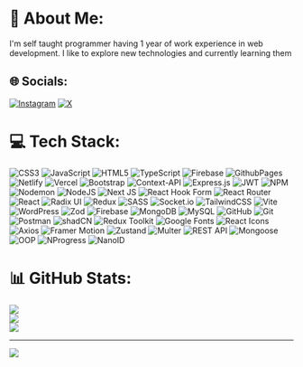 # 💫 About Me:
I'm self taught programmer having 1 year of work experience in web development. I like to explore new technologies and currently learning them 


## 🌐 Socials:
[![Instagram](https://img.shields.io/badge/Instagram-%23E4405F.svg?logo=Instagram&logoColor=white)](https://instagram.com/ezgod791) [![X](https://img.shields.io/badge/X-black.svg?logo=X&logoColor=white)](https://x.com/ezgod791) 

# 💻 Tech Stack:
![CSS3](https://img.shields.io/badge/css3-%231572B6.svg?style=for-the-badge&logo=css3&logoColor=white) ![JavaScript](https://img.shields.io/badge/javascript-%23323330.svg?style=for-the-badge&logo=javascript&logoColor=%23F7DF1E) ![HTML5](https://img.shields.io/badge/html5-%23E34F26.svg?style=for-the-badge&logo=html5&logoColor=white) ![TypeScript](https://img.shields.io/badge/typescript-%23007ACC.svg?style=for-the-badge&logo=typescript&logoColor=white) ![Firebase](https://img.shields.io/badge/firebase-%23039BE5.svg?style=for-the-badge&logo=firebase) ![GithubPages](https://img.shields.io/badge/github%20pages-121013?style=for-the-badge&logo=github&logoColor=white) ![Netlify](https://img.shields.io/badge/netlify-%23000000.svg?style=for-the-badge&logo=netlify&logoColor=#00C7B7) ![Vercel](https://img.shields.io/badge/vercel-%23000000.svg?style=for-the-badge&logo=vercel&logoColor=white) ![Bootstrap](https://img.shields.io/badge/bootstrap-%238511FA.svg?style=for-the-badge&logo=bootstrap&logoColor=white) ![Context-API](https://img.shields.io/badge/Context--Api-000000?style=for-the-badge&logo=react) ![Express.js](https://img.shields.io/badge/express.js-%23404d59.svg?style=for-the-badge&logo=express&logoColor=%2361DAFB) ![JWT](https://img.shields.io/badge/JWT-black?style=for-the-badge&logo=JSON%20web%20tokens) ![NPM](https://img.shields.io/badge/NPM-%23CB3837.svg?style=for-the-badge&logo=npm&logoColor=white) ![Nodemon](https://img.shields.io/badge/NODEMON-%23323330.svg?style=for-the-badge&logo=nodemon&logoColor=%BBDEAD) ![NodeJS](https://img.shields.io/badge/node.js-6DA55F?style=for-the-badge&logo=node.js&logoColor=white) ![Next JS](https://img.shields.io/badge/Next-black?style=for-the-badge&logo=next.js&logoColor=white) ![React Hook Form](https://img.shields.io/badge/React%20Hook%20Form-%23EC5990.svg?style=for-the-badge&logo=reacthookform&logoColor=white) ![React Router](https://img.shields.io/badge/React_Router-CA4245?style=for-the-badge&logo=react-router&logoColor=white) ![React](https://img.shields.io/badge/react-%2320232a.svg?style=for-the-badge&logo=react&logoColor=%2361DAFB) ![Radix UI](https://img.shields.io/badge/radix%20ui-161618.svg?style=for-the-badge&logo=radix-ui&logoColor=white) ![Redux](https://img.shields.io/badge/redux-%23593d88.svg?style=for-the-badge&logo=redux&logoColor=white) ![SASS](https://img.shields.io/badge/SASS-hotpink.svg?style=for-the-badge&logo=SASS&logoColor=white) ![Socket.io](https://img.shields.io/badge/Socket.io-black?style=for-the-badge&logo=socket.io&badgeColor=010101) ![TailwindCSS](https://img.shields.io/badge/tailwindcss-%2338B2AC.svg?style=for-the-badge&logo=tailwind-css&logoColor=white) ![Vite](https://img.shields.io/badge/vite-%23646CFF.svg?style=for-the-badge&logo=vite&logoColor=white) ![WordPress](https://img.shields.io/badge/WordPress-%23117AC9.svg?style=for-the-badge&logo=WordPress&logoColor=white) ![Zod](https://img.shields.io/badge/zod-%233068b7.svg?style=for-the-badge&logo=zod&logoColor=white) ![Firebase](https://img.shields.io/badge/firebase-a08021?style=for-the-badge&logo=firebase&logoColor=ffcd34) ![MongoDB](https://img.shields.io/badge/MongoDB-%234ea94b.svg?style=for-the-badge&logo=mongodb&logoColor=white) ![MySQL](https://img.shields.io/badge/mysql-4479A1.svg?style=for-the-badge&logo=mysql&logoColor=white) ![GitHub](https://img.shields.io/badge/github-%23121011.svg?style=for-the-badge&logo=github&logoColor=white) ![Git](https://img.shields.io/badge/git-%23F05033.svg?style=for-the-badge&logo=git&logoColor=white) ![Postman](https://img.shields.io/badge/Postman-FF6C37?style=for-the-badge&logo=postman&logoColor=white) ![shadCN](https://img.shields.io/badge/shadCN-Awesome-%234FC08D.svg?style=for-the-badge&logo=appveyor&logoColor=white) ![Redux Toolkit](https://img.shields.io/badge/Redux_Toolkit-%23593d88.svg?style=for-the-badge&logo=redux&logoColor=white) ![Google Fonts](https://img.shields.io/badge/Google_Fonts-%23DB4437.svg?style=for-the-badge&logo=googlefonts&logoColor=white) ![React Icons](https://img.shields.io/badge/React_Icons-%2320232a.svg?style=for-the-badge&logo=react&logoColor=%2361DAFB) ![Axios](https://img.shields.io/badge/Axios-%23232F3E.svg?style=for-the-badge&logo=axios&logoColor=white) ![Framer Motion](https://img.shields.io/badge/Framer_Motion-%2300A3E0.svg?style=for-the-badge&logo=framer&logoColor=white) ![Zustand](https://img.shields.io/badge/Zustand-%23633C3F.svg?style=for-the-badge&logo=zustand&logoColor=white) ![Multer](https://img.shields.io/badge/Multer-%23404d59.svg?style=for-the-badge&logo=express&logoColor=white) ![REST API](https://img.shields.io/badge/REST_API-%23404d59.svg?style=for-the-badge&logo=api&logoColor=white) ![Mongoose](https://img.shields.io/badge/Mongoose-%2344B589.svg?style=for-the-badge&logo=mongoose&logoColor=white) ![OOP](https://img.shields.io/badge/Object--Oriented_Programming-%23007ACC.svg?style=for-the-badge&logo=java&logoColor=white) ![NProgress](https://img.shields.io/badge/NProgress-%23D1E9C9.svg?style=for-the-badge&logo=nprogress&logoColor=white) ![NanoID](https://img.shields.io/badge/NanoID-%2339B24D.svg?style=for-the-badge&logo=nanoid&logoColor=white)














# 📊 GitHub Stats:
![](https://github-readme-stats.vercel.app/api?username=Yaseenjabir&theme=dark&hide_border=false&include_all_commits=false&count_private=false)<br/>
![](https://github-readme-streak-stats.herokuapp.com/?user=Yaseenjabir&theme=dark&hide_border=false)<br/>
![](https://github-readme-stats.vercel.app/api/top-langs/?username=Yaseenjabir&theme=dark&hide_border=false&include_all_commits=false&count_private=false&layout=compact)

---
[![](https://visitcount.itsvg.in/api?id=Yaseenjabir&icon=0&color=0)](https://visitcount.itsvg.in)

<!-- Proudly created with GPRM ( https://gprm.itsvg.in ) -->
